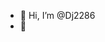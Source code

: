 - 👋 Hi, I’m @Dj2286
- 👀 

<!---
Dj2286/Dj2286 is a ✨ special ✨ repository because its `README.md` (this file) appears on your GitHub profile.
You can click the Preview link to take a look at your changes.
--->
